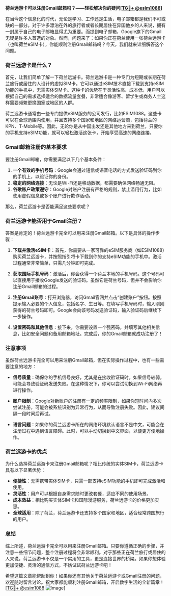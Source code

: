 **荷兰远游卡可以注册Gmail邮箱吗？——轻松解决你的疑问[[TG💪+ @esim1088](https://t.me/s/esim1088)]**

在当今这个信息化的时代，无论是学习、工作还是生活，电子邮箱都是我们不可或缺的一部分。对于许多漂泊在外的旅行者或者长期居住在异国他乡的人来说，拥有一封属于自己的电子邮箱显得尤为重要。而提到电子邮箱，Google旗下的Gmail无疑是许多人首选的对象。然而，问题来了：如果你正在荷兰使用一张荷兰远游卡（也叫荷兰eSIM卡），你能顺利注册Gmail邮箱吗？今天，我们就来详细解答这个问题。

### 荷兰远游卡是什么？

首先，让我们简单了解一下荷兰远游卡。荷兰远游卡是一种专门为短期或长期在荷兰旅行或居住的人设计的虚拟SIM卡。它可以通过eSIM技术直接下载到支持eSIM功能的手机中，无需实体SIM卡。这种卡的优势在于灵活性高、成本低，用户可以根据自己的需求选择适合的数据流量套餐，非常适合像游客、留学生或商务人士这样需要频繁更换国家或地区的人群。

荷兰远游卡通常由一些专门提供eSIM服务的公司发行，比如ESIM1088。这些卡可以在全球范围内使用，并且支持多个国家和地区的网络运营商，包括荷兰的KPN、T-Mobile等。因此，无论你是从中国出发还是其他地方来到荷兰，只要你的手机支持eSIM功能，就可以轻松激活这张卡，开始享受高速的网络连接。

### Gmail邮箱注册的基本要求

要注册Gmail邮箱，你需要满足以下几个基本条件：

1. **一个有效的手机号码**：Google会通过短信或语音电话的方式发送验证码到你的手机上，以验证你的身份。
2. **稳定的网络连接**：无论是Wi-Fi还是移动数据，都需要确保网络畅通无阻。
3. **谷歌账户政策遵守**：Google对账户注册有严格的规则，禁止滥用行为，比如使用虚假信息或多个账户进行欺诈活动。

那么，荷兰远游卡是否能满足这些要求呢？

### 荷兰远游卡能否用于Gmail注册？

答案是肯定的！荷兰远游卡完全可以用来注册Gmail邮箱。以下是具体的操作步骤：

1. **下载并激活eSIM卡**：首先，你需要从一家可靠的eSIM服务商（如ESIM1088）购买荷兰远游卡，并按照指引将卡下载到你的支持eSIM功能的手机中。激活过程通常非常简单，只需几分钟即可完成。
   
2. **获取国际手机号码**：激活后，你会获得一个荷兰本地的手机号码。这个号码可以直接用于接收Google发送的验证码。虽然它是荷兰号码，但并不会影响你注册Gmail邮箱的过程。

3. **注册Gmail账号**：打开浏览器，访问Gmail官网并点击“创建账户”按钮。按照提示输入必要的个人信息，包括名字、生日等。在填写手机号码时，输入刚刚获得的荷兰号码即可。Google会向该号码发送验证码，输入验证码后继续下一步操作。

4. **设置密码和其他信息**：接下来，你需要设置一个强密码，并填写其他相关信息，比如安全问题和备用邮箱地址。完成后，你的Gmail邮箱就成功注册了！

### 注意事项

虽然荷兰远游卡完全可以用来注册Gmail邮箱，但在实际操作过程中，也有一些需要注意的地方：

- **信号质量**：确保你的手机信号良好，尤其是在接收验证码时。如果信号较弱，可能会导致验证码发送失败。在这种情况下，你可以尝试切换到Wi-Fi网络再进行操作。
  
- **账户限制**：Google对新账户的注册有一定的频率限制，如果你短时间内多次尝试注册，可能会被系统识别为异常行为，从而导致注册失败。因此，建议间隔一段时间后再试。

- **语言问题**：如果你的荷兰远游卡所在的网络环境默认语言不是中文，可能会在注册过程中遇到语言障碍。此时，可以手动切换到中文界面，以便更方便地操作。

### 荷兰远游卡的优点

为什么选择荷兰远游卡来注册Gmail邮箱呢？相比传统的实体SIM卡，荷兰远游卡具有以下显著优势：

- **便捷性**：无需携带实体SIM卡，只需一部支持eSIM功能的手机即可完成激活和使用。
- **灵活性**：用户可以根据自身需求随时更改套餐，适应不同的使用场景。
- **成本效益**：相比购买实体SIM卡和国际漫游服务，荷兰远游卡的价格更加实惠。
- **全球适用**：除了荷兰，荷兰远游卡还支持多个国家和地区，适合经常跨国旅行的用户。

### 总结

综上所述，荷兰远游卡完全可以用来注册Gmail邮箱。只要你遵循正确的步骤，并注意一些细节问题，整个注册过程将会非常顺利。对于那些正在荷兰旅行或居住的人来说，荷兰远游卡不仅是一个实用的工具，更是连接世界的桥梁。如果你想体验更加便捷、灵活的通信方式，不妨试试荷兰远游卡吧！

希望这篇文章能帮助到你！如果你还有其他关于荷兰远游卡或Gmail注册的问题，欢迎随时留言讨论。祝大家都能顺利注册Gmail邮箱，开启数字生活的全新篇章！[[TG💪+ @esim1088](https://t.me/s/esim1088) ![Image](https://i.postimg.cc/4NQfJmqS/Snipaste-2025-05-13-00-14-12.png)]